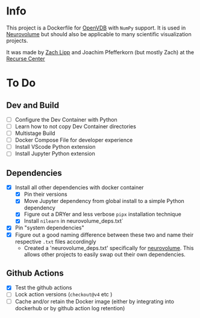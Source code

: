 # Info
This project is a Dockerfile for [OpenVDB](https://www.openvdb.org/) with `NumPy` support. It is used in [Neurovolume](https://github.com/joachimbbp/neurovolume) but should also be applicable to many scientific visualization projects.

It was made by [Zach Lipp](https://github.com/zachlipp) and Joachim Pfefferkorn (but mostly Zach) at the [Recurse Center](https://www.recurse.com/)

# To Do
## Dev and Build
- [ ] Configure the Dev Container with Python
- [ ] Learn how to not copy Dev Container directories
- [ ] Multistage Build
- [ ] Docker Compose File for developer experience
- [ ] Install VScode Python extension
- [ ] Install Jupyter Python extension
## Dependencies
- [x] Install all other dependencies with docker container
    - [x] Pin their versions
    - [x] Move Jupyter dependency from global install to a simple Python dependency
    - [x] Figure out a DRYer and less verbose `pipx` installation technique
    - [x] Install `nilearn` in neurovolume_deps.txt`
- [x] Pin "system dependencies"
- [x] Figure out a good naming difference between these two and name their respective `.txt` files accordingly
    - Created a 'neurovolume_deps.txt' specifically for [neurovolume](https://github.com/joachimbbp/neurovolume). This allows other projects to easily swap out their own dependencies.
## Github Actions
- [x] Test the github actions
- [ ] Lock action versions (`checkout@v4` etc )
- [ ] Cache and/or retain the Docker image (either by integrating into dockerhub or by github action log retention)
